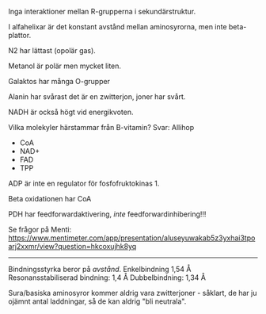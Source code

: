 Inga interaktioner mellan R-grupperna i sekundärstruktur.

I alfahelixar är det konstant avstånd mellan aminosyrorna, men inte beta-plattor.


N2 har lättast (opolär gas).

Metanol är polär men mycket liten.

Galaktos har många O-grupper

Alanin har svårast det är en zwitterjon, joner har svårt.



NADH är också högt vid energikvoten.


Vilka molekyler härstammar från B-vitamin? Svar: Allihop
- CoA
- NAD+
- FAD
- TPP



ADP är inte en regulator för fosfofruktokinas 1.


Beta oxidationen har CoA



PDH har feedforwardaktivering, *inte* feedforwardinhibering!!!


Se frågor på Menti:
https://www.mentimeter.com/app/presentation/aluseyuwakab5z3yxhai3tpoarj2xxmr/view?question=hkcoxujhk8yq


---

Bindningsstyrka beror på *avstånd*.
Enkelbindning 1,54 Å
Resonansstabiliserad bindning: 1,4 Å
Dubbelbindning: 1,34 Å

Sura/basiska aminosyror kommer aldrig vara zwitterjoner - såklart, de har ju ojämnt antal laddningar, så de kan aldrig "bli neutrala".